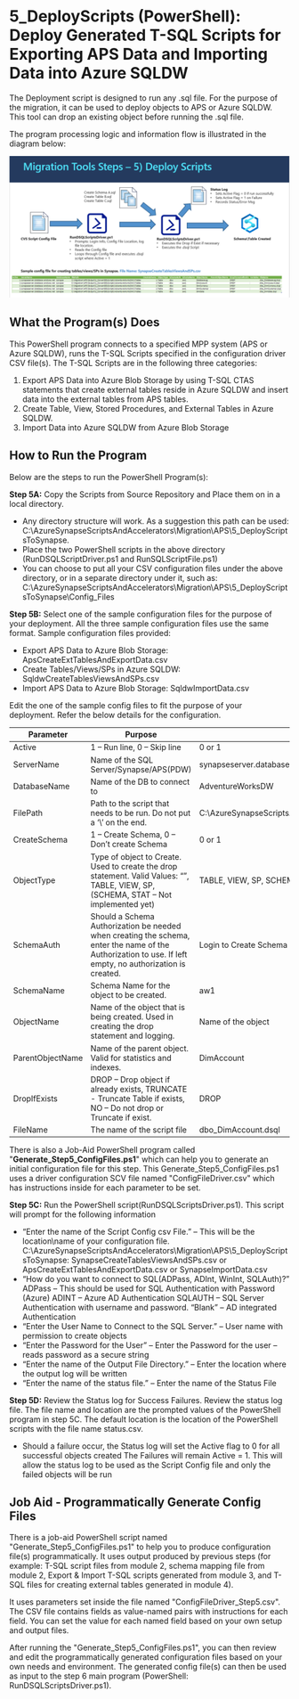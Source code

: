 
# **5_DeployScripts (PowerShell):** Deploy Generated T-SQL Scripts for Exporting APS Data and Importing Data into Azure SQLDW 
The Deployment script is designed to run any .sql file.  For the purpose of the migration, it can be used to deploy objects to APS or Azure SQLDW.  This tool can drop an existing object before running the .sql file.

The program processing logic and information flow is illustrated in the diagram below: 

![5_DeployScriptsToSynapse](../Images/5_DeployScriptsToSynapse.PNG)

## **What the Program(s) Does** ##

This PowerShell program connects to a specified MPP system (APS or Azure SQLDW), runs the T-SQL Scripts specified in the configuration driver CSV file(s). The T-SQL Scripts are in the following three categories:

1. Export APS Data into Azure Blob Storage by using T-SQL CTAS statements that create external tables reside in Azure SQLDW and insert data into the external tables from APS tables. 
2. Create Table, View, Stored Procedures, and External Tables in Azure SQLDW.
3. Import Data into Azure SQLDW from Azure Blob Storage 

## How to Run the Program ##

Below are the steps to run the PowerShell Program(s): 


**Step 5A:** Copy the Scripts from Source Repository and Place them on in a local directory.

* Any directory structure will work.  As a suggestion this path can be used: C:\AzureSynapseScriptsAndAccelerators\Migration\APS\5_DeployScriptsToSynapse.
* Place the two PowerShell scripts in the above directory (RunDSQLScriptDriver.ps1 and RunSQLScriptFile.ps1)
* You can choose to put all your CSV configuration files under the above directory, or in a separate directory under it, such as: C:\AzureSynapseScriptsAndAccelerators\Migration\APS\5_DeployScriptsToSynapse\Config_Files



**Step 5B:** Select one of the sample configuration files for the purpose of your deployment. All the three sample configuration files use the same format. Sample configuration files provided:

* Export APS Data to Azure Blob Storage: ApsCreateExtTablesAndExportData.csv
* Create Tables/Views/SPs in Azure SQLDW:  SqldwCreateTablesViewsAndSPs.csv
* Import APS Data to Azure Blob Storage: SqldwImportData.csv 


Edit the one of the sample config files to fit the purpose of your deployment. Refer the below details for the configuration.

| **Parameter**    | **Purpose**                                                  | **Value  (Sample)**                                          |
| ---------------- | ------------------------------------------------------------ | ------------------------------------------------------------ |
| Active           | 1 – Run line, 0 – Skip line                                  | 0 or 1                                                       |
| ServerName       | Name of the SQL  Server/Synapse/APS(PDW)                     | synapseserver.database.windows.net                           |
| DatabaseName     | Name of the DB to connect to                                 | AdventureWorksDW                                             |
| FilePath         | Path to the script that needs to  be run. Do not put a ‘\’ on the end. | C:\AzureSynapseScriptsAndAccelerators\Migration\APS\Output\2_ConvertDDLScripts\AdventureWorksDW1\Tables |
| CreateSchema     | 1 – Create Schema, 0 – Don’t  create Schema                  | 0 or 1                                                       |
| ObjectType       | Type of object to Create. Used to create the drop statement. Valid Values: “”, TABLE, VIEW, SP, (SCHEMA,  STAT – Not implemented yet) | TABLE, VIEW, SP, SCHEMA, EXT                                 |
| SchemaAuth       | Should a Schema Authorization be needed when  creating the schema, enter the name of the Authorization to use. If left  empty, no authorization is created. | Login to Create Schema                                       |
| SchemaName       | Schema Name for the object to be  created.                   | aw1                                                          |
| ObjectName       | Name of the object that is being  created. Used in creating the drop statement and logging. | Name of the object                                           |
| ParentObjectName | Name of the parent object. Valid  for statistics and indexes. | DimAccount                                                   |
| DropIfExists     | DROP – Drop object if already exists,  TRUNCATE - Truncate Table if exists, NO – Do not drop or Truncate if exist. | DROP                                                         |
| FileName         | The name of the script file                                  | dbo_DimAccount.dsql                                          |



There is also a Job-Aid PowerShell program called "**Generate_Step5_ConfigFiles.ps1**" which can help you to generate an initial configuration file for this step. This Generate_Step5_ConfigFiles.ps1 uses a driver configuration SCV file named "ConfigFileDriver.csv" which has instructions inside for each parameter to be set. 


**Step 5C:** Run the PowerShell script(RunDSQLScriptsDriver.ps1).  This script will prompt for the following information

- “Enter the name of the Script Config csv File.” – This will be the location\name of your configuration file.
C:\AzureSynapseScriptsAndAccelerators\Migration\APS\5_DeployScriptsToSynapse: SynapseCreateTablesViewsAndSPs.csv or ApsCreateExtTablesAndExportData.csv or SynapseImportData.csv 
- “How do you want to connect to SQL(ADPass, ADInt, WinInt, SQLAuth)?”
	ADPass – This should be used for SQL Authentication with Password (Azure)
	ADINT – Azure AD Authentication
	SQLAUTH – SQL Server Authentication with username and password.
	“Blank” – AD integrated Authentication
- “Enter the User Name to Connect to the SQL Server.” – User name with permission to create objects
- “Enter the Password for the User” – Enter the Password for the user – reads password as a secure string
- “Enter the name of the Output File Directory.” – Enter the location where the output log will be written
- “Enter the name of the status file.” – Enter the name of the Status File




**Step 5D:** Review the Status log for Success Failures. Review the status log file. The file name and location are the prompted values of the PowerShell program in step 5C. The default location is the location of the PowerShell scripts with the file name status.csv. 

* Should a failure occur, the Status log will set the Active flag to 0 for all successful objects created  The Failures will remain Active = 1.  This will allow the status log to be used as the Script Config file and only the failed objects will be run


## **Job Aid** - Programmatically Generate Config Files

There is a job-aid PowerShell script named "Generate_Step5_ConfigFiles.ps1" to help you to produce configuration file(s) programmatically. It uses output produced by previous steps (for example: T-SQL script files from module 2, schema mapping file from module 2, Export & Import T-SQL scripts generated from module 3, and T-SQL files for creating external tables generated in module 4). 

It uses parameters set inside the file named "ConfigFileDriver_Step5.csv". The CSV file contains fields as value-named pairs with instructions for each field. You can set the value for each named field based on your own setup and output files. 

After running the "Generate_Step5_ConfigFiles.ps1", you can then review and edit the programmatically generated configuration files based on your own needs and environment. The generated config file(s) can then be used as input to the step 6 main program (PowerShell: RunDSQLScriptsDriver.ps1).






​    
